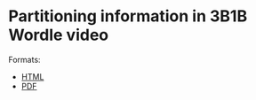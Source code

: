 # Partitioning information in 3B1B Wordle video

Formats:

- [HTML](https://EricMarcon.github.io/3B1B-Wordle/3B1B-Wordle.html)
- [PDF](https://EricMarcon.github.io/3B1B-Wordle/3B1B-Wordle.pdf)



